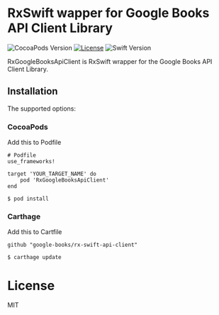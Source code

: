 # RxSwift wapper for Google Books API Client Library

![CocoaPods Version](https://img.shields.io/cocoapods/v/RxGoogleBooksApiClient.svg?style=flat)
[![License](https://img.shields.io/cocoapods/l/BadgeSwift.svg?style=flat)](/LICENSE)
![Swift Version](https://img.shields.io/badge/Swift-3.0-green.svg)

RxGoogleBooksApiClient is RxSwift wrapper for the Google Books API Client Library.

## Installation

The supported options:

### CocoaPods

Add this to Podfile

```
# Podfile
use_frameworks!

target 'YOUR_TARGET_NAME' do
    pod 'RxGoogleBooksApiClient'
end
```

```
$ pod install
```

### Carthage

Add this to Cartfile

```
github "google-books/rx-swift-api-client"
```

```
$ carthage update
```

# License

MIT
